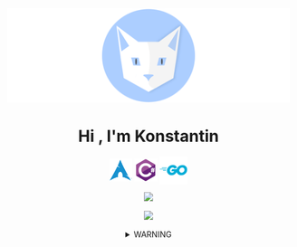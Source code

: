 


<div align="center">

<img  id="CatImg" width="500" src="https://raw.githubusercontent.com/Htomsik/Htomsik/main/Assets/ProileReadme/icon_cat.png" alt="cat">

<h1 align="center">Hi , I'm Konstantin</h1>

<img width="40" align="center"  class="LanguageTools" src="https://raw.githubusercontent.com/devicons/devicon/6910f0503efdd315c8f9b858234310c06e04d9c0/icons/archlinux/archlinux-original.svg" alt="Arch" />
<img width="40" align="center" class="LanguageTools" src="https://raw.githubusercontent.com/devicons/devicon/1119b9f84c0290e0f0b38982099a2bd027a48bf1/icons/csharp/csharp-original.svg" alt="Csharp" />
<img width="50" align="center"  class="LanguageTools" src="https://raw.githubusercontent.com/devicons/devicon/1119b9f84c0290e0f0b38982099a2bd027a48bf1/icons/go/go-original-wordmark.svg" alt="Go" />


![](https://github-readme-stats-sigma-five.vercel.app/api/top-langs/?username=Htomsik&theme=dark&hide_border=true&layout=compact&hide=HTML,CSS)

[![](https://img.shields.io/badge/LeetCode-black?style=for-the-badge&logo=LeetCode)](https://leetcode.com/Htomsik/)


<details>
  <summary>WARNING</summary>

  <h1>HORIZONTALLY SPINNING RAT</h1>
  
  ![](https://media.tenor.com/aaEMtGfZFbkAAAAi/rat-spinning.gif)
</details>

</div>



